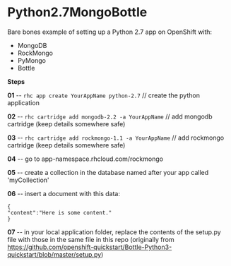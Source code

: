 Python2.7MongoBottle
======================================

Bare bones example of setting up a Python 2.7 app on OpenShift with:

- MongoDB
- RockMongo
- PyMongo
- Bottle

**Steps**


**01** -- `rhc app create YourAppName python-2.7`   // create the python application

**02** -- `rhc cartridge add mongodb-2.2 -a YourAppName`   // add mongodb cartridge (keep details somewhere safe)

**03** -- `rhc cartridge add rockmongo-1.1 -a YourAppName`   // add rockmongo cartridge (keep details somewhere safe)

**04** -- go to app-namespace.rhcloud.com/rockmongo

**05** -- create a collection in the database named after your app called 'myCollection'

**06** -- insert a document with this data:


    {
    "content":"Here is some content."
    }


**07** -- in your local application folder, replace the contents of the setup.py file with those in the same file in this repo (originally from https://github.com/openshift-quickstart/Bottle-Python3-quickstart/blob/master/setup.py)
